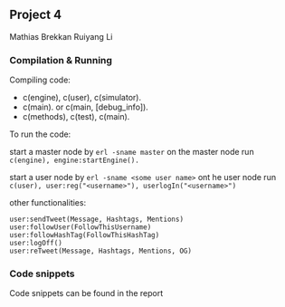## Project 4

Mathias Brekkan
Ruiyang Li

### Compilation & Running

Compiling code:
- c(engine), c(user), c(simulator).
- c(main). or c(main, [debug_info]).
- c(methods), c(test), c(main).


To run the code:

start a master node by `erl -sname master`
on the master node run `c(engine), engine:startEngine().`

start a user node by `erl -sname <some user name>`
ont he user node run `c(user), user:reg("<username>"), userlogIn("<username>")`



other functionalities:
```
user:sendTweet(Message, Hashtags, Mentions)
user:followUser(FollowThisUsername)
user:followHashTag(FollowThisHashTag)
user:logOff()
user:reTweet(Message, Hashtags, Mentions, OG)

```



### Code snippets
Code snippets can be found in the report